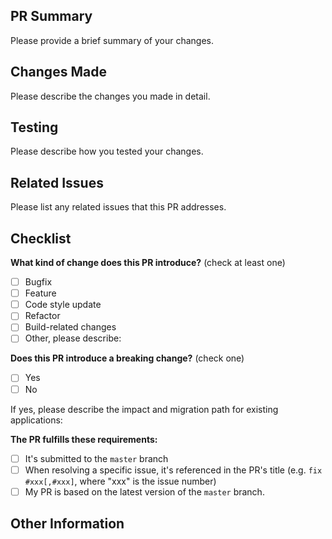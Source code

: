 ## PR Summary

Please provide a brief summary of your changes.

## Changes Made

Please describe the changes you made in detail.

<!--
    1. Change 1
    2. Change 2
    3. ...
-->

## Testing

Please describe how you tested your changes.

<!--
    1. Test 1
    2. Test 2
    3. ...
-->

## Related Issues

Please list any related issues that this PR addresses.

<!--
    - Issue 1
    - Issue 2
    - ...
-->

## Checklist

**What kind of change does this PR introduce?** (check at least one)

- [ ] Bugfix
- [ ] Feature
- [ ] Code style update
- [ ] Refactor
- [ ] Build-related changes
- [ ] Other, please describe:

**Does this PR introduce a breaking change?** (check one)

- [ ] Yes
- [ ] No

If yes, please describe the impact and migration path for existing applications:

**The PR fulfills these requirements:**

- [ ] It's submitted to the `master` branch
- [ ] When resolving a specific issue, it's referenced in the PR's title (e.g. `fix #xxx[,#xxx]`, where "xxx" is the issue number)
- [ ] My PR is based on the latest version of the `master` branch.

## Other Information
